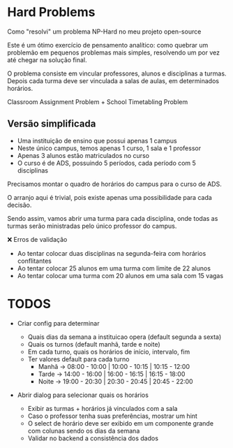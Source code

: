# Hard Problems

Como "resolvi" um problema NP-Hard no meu projeto open-source

Este é um ótimo exercício de pensamento analítico: como quebrar um problemão em pequenos problemas mais simples, resolvendo um por vez até chegar na solução final.

O problema consiste em vincular professores, alunos e disciplinas a turmas. Depois cada turma deve ser vinculada a salas de aulas, em determinados horários.

Classroom Assignment Problem +  School Timetabling Problem

## Versão simplificada

- Uma instituição de ensino que possui apenas 1 campus
- Neste único campus, temos apenas 1 curso, 1 sala e 1 professor
- Apenas 3 alunos estão matriculados no curso
- O curso é de ADS, possuindo 5 períodos, cada período com 5 disciplinas

Precisamos montar o quadro de horários do campus para o curso de ADS.

O arranjo aqui é trivial, pois existe apenas uma possibilidade para cada decisão.

Sendo assim, vamos abrir uma turma para cada disciplina, onde todas as turmas serão ministradas pelo único professor do campus.

❌ Erros de validação
- Ao tentar colocar duas disciplinas na segunda-feira com horários conflitantes
- Ao tentar colocar 25 alunos em uma turma com limite de 22 alunos
- Ao tentar colocar uma turma com 20 alunos em uma sala com 15 vagas



# TODOS

- Criar config para determinar
    - Quais dias da semana a instituicao opera (default segunda a sexta)
    - Quais os turnos (default manhã, tarde e noite)
    - Em cada turno, quais os horários de início, intervalo, fim
    - Ter valores default para cada turno
        - Manhã -> 08:00 - 10:00 | 10:00 - 10:15 | 10:15 - 12:00
        - Tarde -> 14:00 - 16:00 | 16:00 - 16:15 | 16:15 - 18:00
        - Noite -> 19:00 - 20:30 | 20:30 - 20:45 | 20:45 - 22:00

- Abrir dialog para selecionar quais os horários
    - Exibir as turmas + horários já vinculados com a sala
    - Caso o professor tenha suas preferências, mostrar um hint
    - O select de horário deve ser exibido em um componente grande com colunas sendo os dias da semana
    - Validar no backend a consistência dos dados
    



